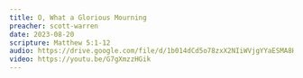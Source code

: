 ```yaml
---
title: O, What a Glorious Mourning
preacher: scott-warren
date: 2023-08-20
scripture: Matthew 5:1-12
audio: https://drive.google.com/file/d/1b014dCd5o78zxX2NIiWVjgYYaESMA8Hd/view
video: https://youtu.be/G7gXmzzHGik
---
```

